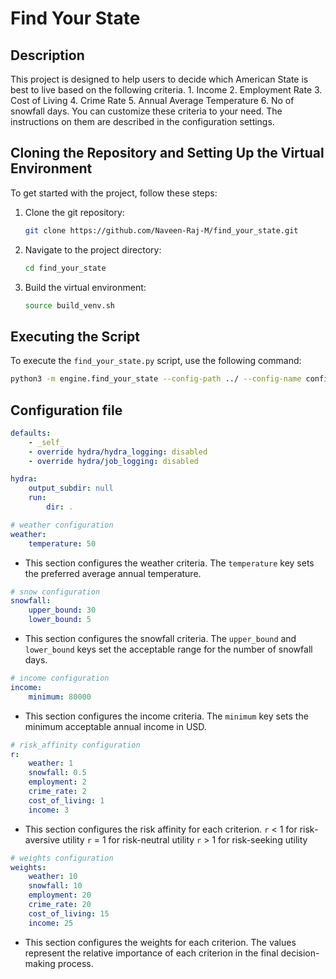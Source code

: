# Find Your State

## Description
This project is designed to help users to decide which American State is best to live based on the following criteria. 1. Income 2. Employment Rate 3. Cost of Living 4. Crime Rate 5. Annual Average Temperature 6. No of snowfall days. You can customize these criteria to your need. The instructions on them are described in the configuration settings.

## Cloning the Repository and Setting Up the Virtual Environment
To get started with the project, follow these steps:

1. Clone the git repository:
    ```sh
    git clone https://github.com/Naveen-Raj-M/find_your_state.git
    ```

2. Navigate to the project directory:
    ```sh
    cd find_your_state
    ```

3. Build the virtual environment:
    ```sh
    source build_venv.sh
    ```

## Executing the Script
To execute the `find_your_state.py` script, use the following command:
```sh
python3 -m engine.find_your_state --config-path ../ --config-name config.yaml
```

## Configuration file

```yaml
defaults:
    - _self_
    - override hydra/hydra_logging: disabled  
    - override hydra/job_logging: disabled  

hydra:
    output_subdir: null  
    run:
        dir: .

# weather configuration
weather:
    temperature: 50
```
- This section configures the weather criteria. The `temperature` key sets the preferred average annual temperature.

```yaml
# snow configuration
snowfall:
    upper_bound: 30
    lower_bound: 5
```
- This section configures the snowfall criteria. The `upper_bound` and `lower_bound` keys set the acceptable range for the number of snowfall days.

```yaml
# income configuration
income:
    minimum: 80000
```
- This section configures the income criteria. The `minimum` key sets the minimum acceptable annual income in USD.

```yaml
# risk_affinity configuration
r:
    weather: 1
    snowfall: 0.5
    employment: 2
    crime_rate: 2
    cost_of_living: 1
    income: 3
```
- This section configures the risk affinity for each criterion. 
    `r` < 1 for risk-aversive utility
    `r` = 1 for risk-neutral utility
    `r` > 1 for risk-seeking utility

```yaml
# weights configuration
weights:
    weather: 10
    snowfall: 10
    employment: 20
    crime_rate: 20
    cost_of_living: 15
    income: 25
```
- This section configures the weights for each criterion. The values represent the relative importance of each criterion in the final decision-making process.
